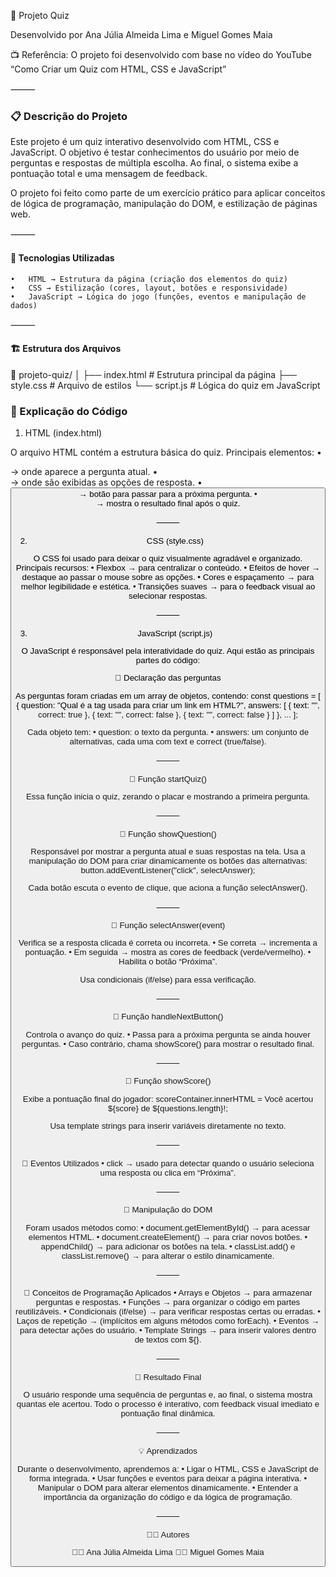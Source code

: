 🧠 Projeto Quiz 

Desenvolvido por Ana Júlia Almeida Lima e Miguel Gomes Maia

📺 Referência: O projeto foi desenvolvido com base no vídeo do YouTube
“Como Criar um Quiz com HTML, CSS e JavaScript”

⸻

### 📋 Descrição do Projeto

Este projeto é um quiz interativo desenvolvido com HTML, CSS e JavaScript.
O objetivo é testar conhecimentos do usuário por meio de perguntas e respostas de múltipla escolha.
Ao final, o sistema exibe a pontuação total e uma mensagem de feedback.

O projeto foi feito como parte de um exercício prático para aplicar conceitos de lógica de programação, manipulação do DOM, e estilização de páginas web.

⸻

#### 🧩 Tecnologias Utilizadas
	•	HTML → Estrutura da página (criação dos elementos do quiz)
	•	CSS → Estilização (cores, layout, botões e responsividade)
	•	JavaScript → Lógica do jogo (funções, eventos e manipulação de dados)

⸻

#### 🏗 Estrutura dos Arquivos

📁 projeto-quiz/
│
├── index.html        # Estrutura principal da página
├── style.css         # Arquivo de estilos
└── script.js         # Lógica do quiz em JavaScript


### 🧠 Explicação do Código

1. HTML (index.html)

O arquivo HTML contém a estrutura básica do quiz.
Principais elementos:
	•	<div id="question"> → onde aparece a pergunta atual.
	•	<div id="answers"> → onde são exibidas as opções de resposta.
	•	<button id="next-button"> → botão para passar para a próxima pergunta.
	•	<div id="score-container"> → mostra o resultado final após o quiz.

⸻

2. CSS (style.css)

O CSS foi usado para deixar o quiz visualmente agradável e organizado.
Principais recursos:
	•	Flexbox → para centralizar o conteúdo.
	•	Efeitos de hover → destaque ao passar o mouse sobre as opções.
	•	Cores e espaçamento → para melhor legibilidade e estética.
	•	Transições suaves → para o feedback visual ao selecionar respostas.

⸻

3. JavaScript (script.js)

O JavaScript é responsável pela interatividade do quiz.
Aqui estão as principais partes do código:

🔹 Declaração das perguntas

As perguntas foram criadas em um array de objetos, contendo:
const questions = [
  {
    question: "Qual é a tag usada para criar um link em HTML?",
    answers: [
      { text: "<a>", correct: true },
      { text: "<link>", correct: false },
      { text: "<href>", correct: false }
    ]
  },
  ...
];

Cada objeto tem:
	•	question: o texto da pergunta.
	•	answers: um conjunto de alternativas, cada uma com text e correct (true/false).

⸻

🔹 Função startQuiz()

Essa função inicia o quiz, zerando o placar e mostrando a primeira pergunta.

⸻

🔹 Função showQuestion()

Responsável por mostrar a pergunta atual e suas respostas na tela.
Usa a manipulação do DOM para criar dinamicamente os botões das alternativas:
button.addEventListener("click", selectAnswer);

Cada botão escuta o evento de clique, que aciona a função selectAnswer().

⸻

🔹 Função selectAnswer(event)

Verifica se a resposta clicada é correta ou incorreta.
	•	Se correta → incrementa a pontuação.
	•	Em seguida → mostra as cores de feedback (verde/vermelho).
	•	Habilita o botão “Próxima”.

Usa condicionais (if/else) para essa verificação.

⸻

🔹 Função handleNextButton()

Controla o avanço do quiz.
	•	Passa para a próxima pergunta se ainda houver perguntas.
	•	Caso contrário, chama showScore() para mostrar o resultado final.

⸻

🔹 Função showScore()

Exibe a pontuação final do jogador:
scoreContainer.innerHTML = Você acertou ${score} de ${questions.length}!;

Usa template strings para inserir variáveis diretamente no texto.

⸻

🔹 Eventos Utilizados
	•	click → usado para detectar quando o usuário seleciona uma resposta ou clica em “Próxima”.

⸻

🔹 Manipulação do DOM

Foram usados métodos como:
	•	document.getElementById() → para acessar elementos HTML.
	•	document.createElement() → para criar novos botões.
	•	appendChild() → para adicionar os botões na tela.
	•	classList.add() e classList.remove() → para alterar o estilo dinamicamente.

⸻

🧾 Conceitos de Programação Aplicados
	•	Arrays e Objetos → para armazenar perguntas e respostas.
	•	Funções → para organizar o código em partes reutilizáveis.
	•	Condicionais (if/else) → para verificar respostas certas ou erradas.
	•	Laços de repetição → (implícitos em alguns métodos como forEach).
	•	Eventos → para detectar ações do usuário.
	•	Template Strings → para inserir valores dentro de textos com ${}.

⸻

🧠 Resultado Final

O usuário responde uma sequência de perguntas e, ao final, o sistema mostra quantas ele acertou.
Todo o processo é interativo, com feedback visual imediato e pontuação final dinâmica.

⸻

💡 Aprendizados

Durante o desenvolvimento, aprendemos a:
	•	Ligar o HTML, CSS e JavaScript de forma integrada.
	•	Usar funções e eventos para deixar a página interativa.
	•	Manipular o DOM para alterar elementos dinamicamente.
	•	Entender a importância da organização do código e da lógica de programação.

⸻

🧑‍💻 Autores

👩‍💻 Ana Júlia Almeida Lima
👨‍💻 Miguel Gomes Maia
